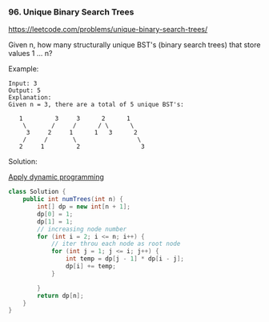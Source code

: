 ### 96. Unique Binary Search Trees
https://leetcode.com/problems/unique-binary-search-trees/

Given n, how many structurally unique BST's (binary search trees) that store values 1 ... n?

Example:
```
Input: 3
Output: 5
Explanation:
Given n = 3, there are a total of 5 unique BST's:

   1         3     3      2      1
    \       /     /      / \      \
     3     2     1      1   3      2
    /     /       \                 \
   2     1         2                 3
```

Solution:

[Apply dynamic programming](https://leetcode.com/problems/unique-binary-search-trees/discuss/31666/DP-Solution-in-6-lines-with-explanation.-F(i-n)-G(i-1)-*-G(n-i))

```java
class Solution {
    public int numTrees(int n) {
        int[] dp = new int[n + 1];
        dp[0] = 1;
        dp[1] = 1;
        // increasing node number
        for (int i = 2; i <= n; i++) {
            // iter throu each node as root node
            for (int j = 1; j <= i; j++) {
                int temp = dp[j - 1] * dp[i - j];
                dp[i] += temp;
            }

        }
        return dp[n];
    }
}
```